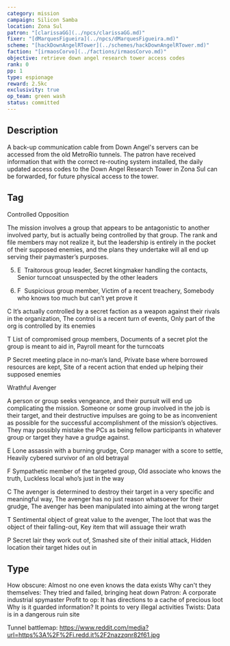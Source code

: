 ```yaml
---
category: mission
campaign: Silicon Samba
location: Zona Sul
patron: "[clarissaGG](../npcs/clarissaGG.md)"
fixer: "[dMarquesFigueira](../npcs/dMarquesFigueira.md)"
scheme: "[hackDownAngelRTower](../schemes/hackDownAngelRTower.md)"
faction: "[irmaosCorvo](../factions/irmaosCorvo.md)"
objective: retrieve down angel research tower access codes
rank: 0
pp: 1
type: espionage
reward: 2.5kc
exclusivity: true
op_team: green wash
status: committed
---
```


## Description

A back-up communication cable from Down Angel's servers can be accessed from the old MetroRio tunnels. The patron have received information that with the correct re-routing system installed, the daily updated access codes to the Down Angel Research Tower in Zona Sul can be forwarded, for future physical access to the tower.

## Tag

Controlled Opposition

The mission involves a group that appears to be antagonistic to another involved party, but is actually being controlled by that group. The rank and file members may not realize it, but the leadership is entirely in the pocket of their supposed enemies, and the plans they undertake will all end up serving their paymaster’s purposes.

5. E  Traitorous group leader, Secret kingmaker handling the contacts, Senior turncoat unsuspected by the other leaders
    
6. F  Suspicious group member, Victim of a recent treachery, Somebody who knows too much but can’t yet prove it
    

C It’s actually controlled by a secret faction as a weapon against their rivals in the organization, The control is a recent turn of events, Only part of the org is controlled by its enemies

T List of compromised group members, Documents of a secret plot the group is meant to aid in, Payroll meant for the turncoats

P Secret meeting place in no-man’s land, Private base where borrowed resources are kept, Site of a recent action that ended up helping their supposed enemies



Wrathful Avenger

A person or group seeks vengeance, and their pursuit will end up complicating the mission. Someone or some group involved in the job is their target, and their destructive impulses are going to be as inconvenient as possible for the successful accomplishment of the mission’s objectives. They may possibly mistake the PCs as being fellow participants in whatever group or target they have a grudge against.

E Lone assassin with a burning grudge, Corp manager with a score to settle, Heavily cybered survivor of an old betrayal

F Sympathetic member of the targeted group, Old associate who knows the truth, Luckless local who’s just in the way

C The avenger is determined to destroy their target in a very specific and meaningful way, The avenger has no just reason whatsoever for their grudge, The avenger has been manipulated into aiming at the wrong target

T Sentimental object of great value to the avenger, The loot that was the object of their falling-out, Key item that will assuage their wrath

P Secret lair they work out of, Smashed site of their initial attack, Hidden location their target hides out in

## Type

How obscure: Almost no one even knows the data exists
Why can't they themselves: They tried and failed, bringing heat down
Patron: A corporate industrial spymaster
Profit to op: It has directions to a cache of precious loot
Why is it guarded information? It points to very illegal activities
Twists: Data is in a dangerous ruin site

Tunnel battlemap:
https://www.reddit.com/media?url=https%3A%2F%2Fi.redd.it%2F2nazzqnr82f61.jpg